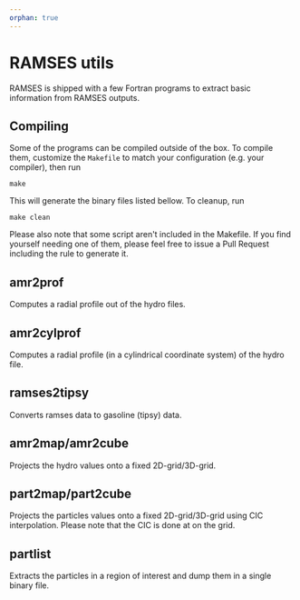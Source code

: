 ```yaml
---
orphan: true
---
```


# RAMSES utils

RAMSES is shipped with a few Fortran programs to extract basic information from RAMSES outputs.

## Compiling

Some of the programs can be compiled outside of the box. To compile them, customize the `Makefile` to match your configuration (e.g. your compiler), then run

	make

This will generate the binary files listed bellow. To cleanup, run

	make clean

Please also note that some script aren't included in the Makefile. If you find yourself needing one of them, please feel free to issue a Pull Request including the rule to generate it.

## amr2prof

Computes a radial profile out of the hydro files.

## amr2cylprof

Computes a radial profile (in a cylindrical coordinate system) of the hydro file.

## ramses2tipsy

Converts ramses data to gasoline (tipsy) data.

## amr2map/amr2cube

Projects the hydro values onto a fixed 2D-grid/3D-grid.

## part2map/part2cube

Projects the particles values onto a fixed 2D-grid/3D-grid using CIC interpolation. Please note that the CIC is done at on the grid.

## partlist

Extracts the particles in a region of interest and dump them in a single binary file.

